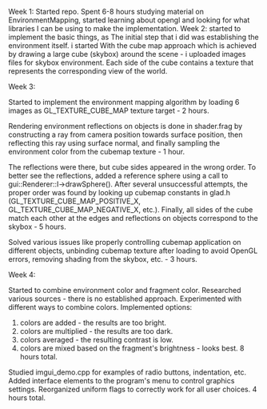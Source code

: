Week 1:
Started repo. Spent 6-8 hours studying material on EnvironmentMapping, started learning about opengl and looking for what libraries I can be using to make the implementation.
Week 2:
started to implement the basic things, as The initial step that i did was establishing the environment itself.
i started With the cube map approach which is achieved by drawing a large cube (skybox) around the scene - i uploaded images files for skybox environment.
Each side of the cube contains a texture that represents the corresponding view of the world.

Week 3:

Started to implement the environment mapping algorithm by loading
6 images as GL_TEXTURE_CUBE_MAP texture target - 2 hours.
 
Rendering environment reflections on objects is done in shader.frag
by constructing a ray from camera position towards surface position,
then reflecting this ray using surface normal, and finally sampling
the environment color from the cubemap texture - 1 hour.
 
The reflections were there, but cube sides appeared in the wrong order.
To better see the reflections, added a reference sphere using a call to
gui::Renderer::I->drawSphere(). After several unsuccessful attempts,
the proper order was found by looking up cubemap constants in glad.h
(GL_TEXTURE_CUBE_MAP_POSITIVE_X, GL_TEXTURE_CUBE_MAP_NEGATIVE_X, etc.).
Finally, all sides of the cube match each other at the edges
and reflections on objects correspond to the skybox - 5 hours.
 
Solved various issues like properly controlling cubemap application
on different objects, unbinding cubemap texture after loading to avoid
OpenGL errors, removing shading from the skybox, etc. - 3 hours.

Week 4:
 
Started to combine environment color and fragment color.
Researched various sources - there is no established approach.
Experimented with different ways to combine colors.
Implemented options:
1) colors are added - the results are too bright.
2) colors are multiplied - the results are too dark.
3) colors averaged - the resulting contrast is low.
4) colors are mixed based on the fragment's brightness - looks best.
8 hours total.
 
Studied imgui_demo.cpp for examples of radio buttons, indentation, etc.
Added interface elements to the program's menu to control graphics settings.
Reorganized uniform flags to correctly work for all user choices.
4 hours total.